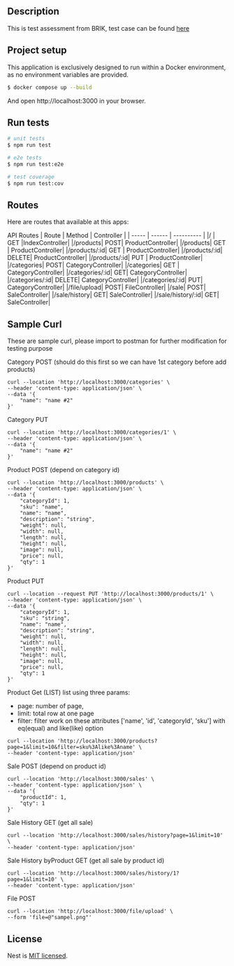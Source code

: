 ## Description

This is test assessment from BRIK, test case can be found [here](https://github.com/brik-id/test-be-l2-en)

## Project setup
This application is exclusively designed to run within a Docker environment, as no environment variables are provided.

```bash
$ docker compose up --build
```
And open http://localhost:3000 in your browser.

## Run tests

```bash
# unit tests
$ npm run test

# e2e tests
$ npm run test:e2e

# test coverage
$ npm run test:cov
```

## Routes
Here are routes that available at this apps:

API Routes
| Route	| Method | Controller |
| ----- | ------ | ---------- |
|/	    | GET		 |IndexController|
|/products|	POST|		ProductController|
|/products|	GET	|	ProductController|
|/products/:id|	GET	|	ProductController|
|/products/:id|	DELETE|		ProductController|
|/products/:id|	PUT	|	ProductController|
|/categories|	POST|		CategoryController|
|/categories|	GET	|	CategoryController|
|/categories/:id|	GET|		CategoryController|
|/categories/:id|	DELETE|		CategoryController|
|/categories/:id|	PUT|		CategoryController|
|/file/upload|	POST|	FileController|
|/sale| POST| SaleController|
|/sale/history| GET| SaleController|
|/sale/history/:id| GET| SaleController|

## Sample Curl
These are sample curl, please import to postman for further modification for testing purpose

Category POST (should do this first so we can have 1st category before add products)
```
curl --location 'http://localhost:3000/categories' \
--header 'content-type: application/json' \
--data '{
    "name": "name #2"
}'
```
Category PUT
```
curl --location 'http://localhost:3000/categories/1' \
--header 'content-type: application/json' \
--data '{
    "name": "name #2"
}'
```

Product POST (depend on category id)
```
curl --location 'http://localhost:3000/products' \
--header 'content-type: application/json' \
--data '{
    "categoryId": 1,
    "sku": "name",
    "name": "name",
    "description": "string",
    "weight": null,
    "width": null,
    "length": null,
    "height": null,
    "image": null,
    "price": null,
    "qty": 1
}'
```
Product PUT
```
curl --location --request PUT 'http://localhost:3000/products/1' \
--header 'content-type: application/json' \
--data '{
    "categoryId": 1,
    "sku": "string",
    "name": "name",
    "description": "string",
    "weight": null,
    "width": null,
    "length": null,
    "height": null,
    "image": null,
    "price": null,
    "qty": 1
}'
```
Product Get (LIST)
list using three params:
- page: number of page,
- limit: total row at one page
- filter: filter work on these attributes ['name', 'id', 'categoryId', 'sku'] with eq(equal) and like(like) option
```
curl --location 'http://localhost:3000/products?page=1&limit=10&filter=sku%3Alike%3Aname' \
--header 'content-type: application/json'
```

Sale POST (depend on product id)
```
curl --location 'http://localhost:3000/sales' \
--header 'content-type: application/json' \
--data '{
    "productId": 1,
    "qty": 1
}'
```
Sale History GET (get all sale)
```
curl --location 'http://localhost:3000/sales/history?page=1&limit=10' \
--header 'content-type: application/json'
```
Sale History byProduct GET (get all sale by product id)
```
curl --location 'http://localhost:3000/sales/history/1?page=1&limit=10' \
--header 'content-type: application/json'
```

File POST
```
curl --location 'http://localhost:3000/file/upload' \
--form 'file=@"sampel.png"'
```

## License

Nest is [MIT licensed](https://github.com/nestjs/nest/blob/master/LICENSE).
